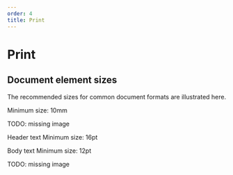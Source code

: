 ```yaml
---
order: 4
title: Print
---
```


# Print

## Document element sizes

The recommended sizes for common document formats are illustrated here. 


Minimum size:
10mm

TODO: missing image


Header text
Minimum size:
16pt

Body text
Minimum size:
12pt

TODO: missing image
